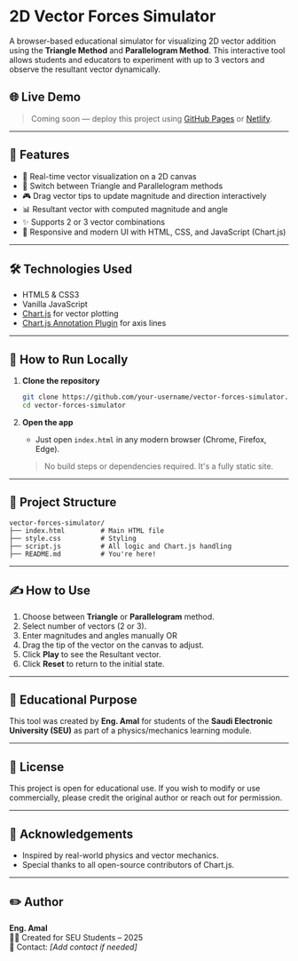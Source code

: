 # 2D Vector Forces Simulator

A browser-based educational simulator for visualizing 2D vector addition using the **Triangle Method** and **Parallelogram Method**. This interactive tool allows students and educators to experiment with up to 3 vectors and observe the resultant vector dynamically.

## 🌐 Live Demo

> Coming soon — deploy this project using [GitHub Pages](https://pages.github.com/) or [Netlify](https://www.netlify.com/).

---

## 📸 Features

- 🎯 Real-time vector visualization on a 2D canvas
- 🔁 Switch between Triangle and Parallelogram methods
- 🎮 Drag vector tips to update magnitude and direction interactively
- 📊 Resultant vector with computed magnitude and angle
- ✨ Supports 2 or 3 vector combinations
- 📱 Responsive and modern UI with HTML, CSS, and JavaScript (Chart.js)

---

## 🛠️ Technologies Used

- HTML5 & CSS3
- Vanilla JavaScript
- [Chart.js](https://www.chartjs.org/) for vector plotting
- [Chart.js Annotation Plugin](https://www.chartjs.org/chartjs-plugin-annotation/latest/) for axis lines

---

## 🚀 How to Run Locally

1. **Clone the repository**
   ```bash
   git clone https://github.com/your-username/vector-forces-simulator.git
   cd vector-forces-simulator
   ```

2. **Open the app**
   - Just open `index.html` in any modern browser (Chrome, Firefox, Edge).

   > No build steps or dependencies required. It's a fully static site.

---

## 📂 Project Structure

```
vector-forces-simulator/
├── index.html         # Main HTML file
├── style.css          # Styling
├── script.js          # All logic and Chart.js handling
├── README.md          # You're here!
```

---

## ✍️ How to Use

1. Choose between **Triangle** or **Parallelogram** method.
2. Select number of vectors (2 or 3).
3. Enter magnitudes and angles manually OR
4. Drag the tip of the vector on the canvas to adjust.
5. Click **Play** to see the Resultant vector.
6. Click **Reset** to return to the initial state.

---

## 📘 Educational Purpose

This tool was created by **Eng. Amal** for students of the **Saudi Electronic University (SEU)** as part of a physics/mechanics learning module.

---

## 📜 License

This project is open for educational use. If you wish to modify or use commercially, please credit the original author or reach out for permission.

---

## 🙌 Acknowledgements

- Inspired by real-world physics and vector mechanics.
- Special thanks to all open-source contributors of Chart.js.

---

## ✏️ Author

**Eng. Amal**  
🧑‍🏫 Created for SEU Students – 2025  
📧 Contact: *[Add contact if needed]*
